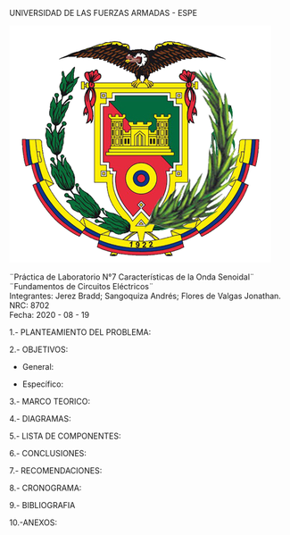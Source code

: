 UNIVERSIDAD DE LAS FUERZAS ARMADAS - ESPE

![](https://github.com/BraddJCJ/Informe5_Jerez_Sangoquiza_Zambrano/blob/master/img/Logo_ESPE.png)

¨Práctica de Laboratorio N°7 Características de la Onda Senoidal¨
¨Fundamentos de Circuitos Eléctricos¨  
Integrantes: Jerez Bradd; Sangoquiza Andrés; Flores de Valgas Jonathan.  
NRC: 8702   
Fecha: 2020 - 08 - 19  

1.- PLANTEAMIENTO DEL PROBLEMA:



2.- OBJETIVOS:

* General: 



* Específico:




3.- MARCO TEORICO:



4.- DIAGRAMAS:



5.- LISTA DE COMPONENTES:


 
6.- CONCLUSIONES:



7.- RECOMENDACIONES:



8.- CRONOGRAMA:

 
9.- BIBLIOGRAFIA
 
 

 10.-ANEXOS:
 
 
